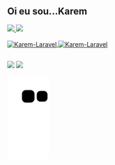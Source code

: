 ## Oi eu sou...Karem

<div>
  <a href="https://github.com/KaremSouza12">
  <img height="180em" src="https://github-readme-stats.vercel.app/api?username=KaremSouza12&show_icons=true&theme=dark&include_all_commits=true&count_private=true"/>
  <img height="180em" src="https://github-readme-stats.vercel.app/api/top-langs/?username=KaremSouza12&layout=compact&langs_count=7&theme=dark"/>
</div>

<div style="display: inline_block"><br>
<!-- <img align="center" alt="Karem-Js" height="30" width="40" src="https://raw.githubusercontent.com/devicons/devicon/master/icons/javascript/javascript-plain.svg">
  <img align="center" alt="Karem-HTML" height="30" width="40" src="https://raw.githubusercontent.com/devicons/devicon/master/icons/html5/html5-original.svg">
  <img align="center" alt="Karem-CSS" height="30" width="40" src="https://raw.githubusercontent.com/devicons/devicon/master/icons/css3/css3-original.svg">
  <img align="center" alt="Karem-Vue" height="30" width="40" src="https://icongr.am/devicon/vuejs-original.svg?size=96&color=currentColor">     
  <img  align="center" alt="Karem-Php" height="70" width="40" src="https://cdn.jsdelivr.net/gh/devicons/devicon/icons/php/php-original.svg" />
  <img align="center" alt="Karem-Laravel" height="30" width="40" src="https://cdn.jsdelivr.net/gh/devicons/devicon/icons/laravel/laravel-plain.svg" /> -->
  <img align="center" alt="Karem-Laravel" height="30" width="40" src="https://cdn.jsdelivr.net/gh/devicons/devicon/icons/dart/dart-original.svg" />
  <img align="center" alt="Karem-Laravel" height="30" width="40" src="https://cdn.jsdelivr.net/gh/devicons/devicon/icons/flutter/flutter-original.svg" />     
</div>

##

<div> 

  <a href = "mailto:fulldevelop340@gmail.com"><img src="https://img.shields.io/badge/-Gmail-%23333?style=for-the-badge&logo=gmail&logoColor=white" target="_blank"></a>
  <a href="linkedin.com/in/karem-cristine-de-souza-dos-santos-824b42140" target="_blank"><img src="https://img.shields.io/badge/-LinkedIn-%230077B5?style=for-the-badge&logo=linkedin&logoColor=white" target="_blank"></a> 
 
  ![Snake animation](https://github.com/KaremSouza12/KaremSouza12/blob/output/github-contribution-grid-snake.svg)
 
</div>
